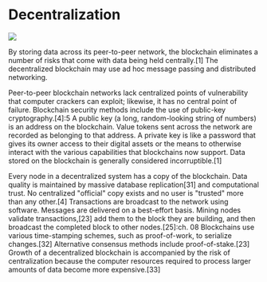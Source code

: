 # Decentralization

![](https://upload.wikimedia.org/wikipedia/commons/thumb/9/9a/BTC_Logo.svg/220px-BTC_Logo.svg.png)

By storing data across its peer-to-peer network, the blockchain eliminates a number of risks that come with data being held centrally.[1] The decentralized blockchain may use ad hoc message passing and distributed networking.

Peer-to-peer blockchain networks lack centralized points of vulnerability that computer crackers can exploit; likewise, it has no central point of failure. Blockchain security methods include the use of public-key cryptography.[4]:5 A public key (a long, random-looking string of numbers) is an address on the blockchain. Value tokens sent across the network are recorded as belonging to that address. A private key is like a password that gives its owner access to their digital assets or the means to otherwise interact with the various capabilities that blockchains now support. Data stored on the blockchain is generally considered incorruptible.[1]

Every node in a decentralized system has a copy of the blockchain. Data quality is maintained by massive database replication[31] and computational trust. No centralized "official" copy exists and no user is "trusted" more than any other.[4] Transactions are broadcast to the network using software. Messages are delivered on a best-effort basis. Mining nodes validate transactions,[23] add them to the block they are building, and then broadcast the completed block to other nodes.[25]:ch. 08 Blockchains use various time-stamping schemes, such as proof-of-work, to serialize changes.[32] Alternative consensus methods include proof-of-stake.[23] Growth of a decentralized blockchain is accompanied by the risk of centralization because the computer resources required to process larger amounts of data become more expensive.[33]
